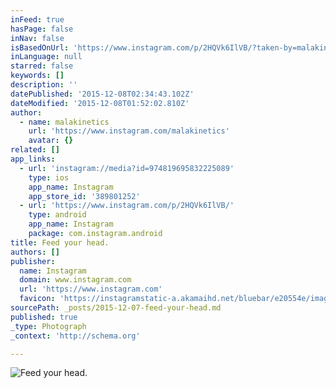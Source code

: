 ```yaml
---
inFeed: true
hasPage: false
inNav: false
isBasedOnUrl: 'https://www.instagram.com/p/2HQVk6IlVB/?taken-by=malakinetics'
inLanguage: null
starred: false
keywords: []
description: ''
datePublished: '2015-12-08T02:34:43.102Z'
dateModified: '2015-12-08T01:52:02.810Z'
author:
  - name: malakinetics
    url: 'https://www.instagram.com/malakinetics'
    avatar: {}
related: []
app_links:
  - url: 'instagram://media?id=974819695832225089'
    type: ios
    app_name: Instagram
    app_store_id: '389801252'
  - url: 'https://www.instagram.com/p/2HQVk6IlVB/'
    type: android
    app_name: Instagram
    package: com.instagram.android
title: Feed your head.
authors: []
publisher:
  name: Instagram
  domain: www.instagram.com
  url: 'https://www.instagram.com'
  favicon: 'https://instagramstatic-a.akamaihd.net/bluebar/e20554e/images/ico/favicon.ico'
sourcePath: _posts/2015-12-07-feed-your-head.md
published: true
_type: Photograph
_context: 'http://schema.org'

---
```

![Feed your head.](https://s3-us-west-2.amazonaws.com/the-grid-img/p/72972cdb4d5f23e91525ae454adeec024d8ce01e.jpg)